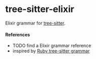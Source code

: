 tree-sitter-elixir
================

Elixir grammar for [tree-sitter](https://github.com/tree-sitter/tree-sitter).

#### References

* TODO find a Elixir grammar reference
* inspired by [Ruby tree-sitter grammar](https://github.com/tree-sitter/tree-sitter-ruby)
